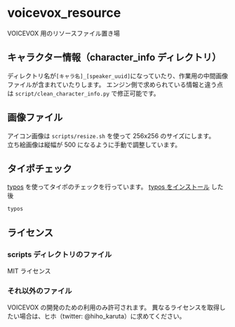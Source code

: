 # voicevox_resource

VOICEVOX 用のリソースファイル置き場

## キャラクター情報（character_info ディレクトリ）

ディレクトリ名が`[キャラ名]_[speaker_uuid]`になっていたり、作業用の中間画像ファイルが含まれていたりします。
エンジン側で求められている情報と違う点は `script/clean_character_info.py` で修正可能です。

## 画像ファイル

アイコン画像は `scripts/resize.sh` を使って 256x256 のサイズにします。  
立ち絵画像は縦幅が 500 になるように手動で調整しています。

## タイポチェック

[typos](https://github.com/crate-ci/typos) を使ってタイポのチェックを行っています。
[typos をインストール](https://github.com/crate-ci/typos#install) した後

```bash
typos
```

## ライセンス

### scripts ディレクトリのファイル

MIT ライセンス

### それ以外のファイル

VOICEVOX の開発のための利用のみ許可されます。
異なるライセンスを取得したい場合は、ヒホ（twitter: @hiho_karuta）に求めてください。
